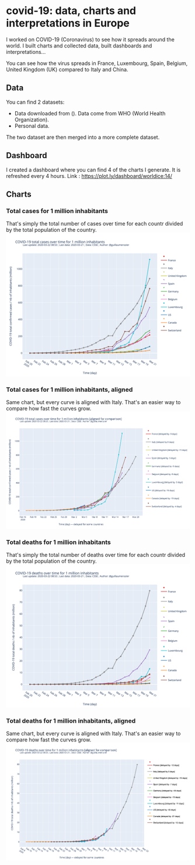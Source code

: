 # covid-19: data, charts and interpretations in Europe
I worked on COVID-19 (Coronavirus) to see how it spreads around the world. I built charts and collected data, built dashboards and interpretations...

You can see how the virus spreads in France, Luxembourg, Spain, Belgium, United Kingdom (UK) compared to Italy and China.

## Data
You can find 2 datasets:
- Data downloaded from (). Data come from WHO (World Health Organization).
- Personal data.

The two dataset are then merged into a more complete dataset.

## Dashboard
I created a dashboard where you can find 4 of the charts I generate. It is refreshed every 4 hours.
Link : https://plot.ly/dashboard/worldice:14/

## Charts

### Total cases for 1 million inhabitants
That's simply the total number of cases over time for each countr divided by the total population of the country.
![](./images/cases_per_1m_inhabitant.png)

### Total cases for 1 million inhabitants, aligned
Same chart, but every curve is aligned with Italy. That's an easier way to compare how fast the curves grow.  
![](./images/cases_per_1m_inhabitant_aligned.png)

### Total deaths for 1 million inhabitants
That's simply the total number of deaths over time for each countr divided by the total population of the country.
![](./images/deaths_per_1m_inhabitant.png)

### Total deaths for 1 million inhabitants, aligned
Same chart, but every curve is aligned with Italy. That's an easier way to compare how fast the curves grow.  
![](./images/deaths_per_1m_inhabitant_aligned.png)